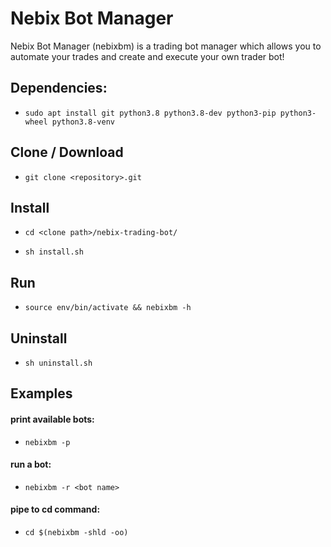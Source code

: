 # Nebix Bot Manager

Nebix Bot Manager (nebixbm) is a trading bot manager which allows you to automate your trades and create and execute your own trader bot!


## Dependencies:

- ```sudo apt install git python3.8 python3.8-dev python3-pip python3-wheel python3.8-venv```

## Clone / Download

- ```git clone <repository>.git```

## Install

- ```cd <clone path>/nebix-trading-bot/```

- ```sh install.sh```

## Run

- ```source env/bin/activate && nebixbm -h```

## Uninstall

- ```sh uninstall.sh```

## Examples

#### print available bots:

  - ```nebixbm -p```

#### run a bot:

- ```nebixbm -r <bot name>```

#### pipe to cd command:

  - ```cd $(nebixbm -shld -oo)```
